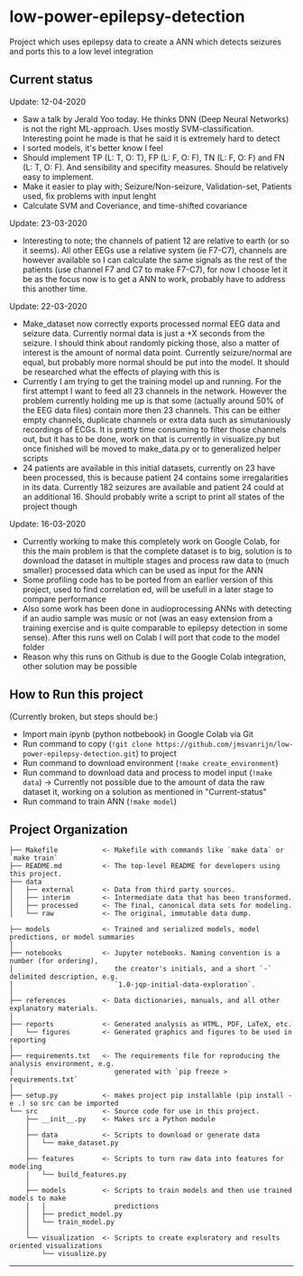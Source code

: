 low-power-epilepsy-detection
==============================

Project which uses epilepsy data to create a ANN which detects seizures and ports this to a low level integration 

## Current status

Update: 12-04-2020
- Saw a talk by Jerald Yoo today. He thinks DNN (Deep Neural Networks) is not the right ML-approach. Uses mostly SVM-classification. Interesting point he made is that he said it is extremely hard to detect 
- I sorted models, it's better know I feel
- Should implement TP (L: T, O: T), FP (L: F, O: F), TN (L: F, O: F) and FN (L: T, O: F). And sensibility and specifity measures. Should be relatively easy to implement.
- Make it easier to play with; Seizure/Non-seizure, Validation-set, Patients used, fix problems with input lenght
- Calculate SVM and Coveriance, and time-shifted covariance   

Update: 23-03-2020
- Interesting to note; the channels of patient 12 are relative to earth (or so it seems). All other EEGs use a relative system (ie F7-C7), channels are however available so I can calculate the same signals as the rest of the patients (use channel F7 and C7 to make F7-C7), for now I choose let it be as the focus now is to get a ANN to work, probably have to address this another time.

Update: 22-03-2020
- Make_dataset now correctly exports processed normal EEG data and seizure data. Currently normal data is just a +X seconds from the seizure. I should think about randomly picking those, also a matter of interest is the amount of normal data point. Currently seizure/normal are equal, but probably more normal should be put into the model. It should be researched what the effects of playing with this is
- Currently I am trying to get the training model up and running. For the first attempt I want to feed all 23 channels in the network. However the problem currently holding me up is that some (actually around 50% of the EEG data files) contain more then 23 channels. This can be either empty channels, duplicate channels or extra data such as simutaniously recordings of ECGs. It is pretty time consuming to filter those channels out, but it has to be done, work on that is currently in visualize.py but once finished will be moved to make_data.py or to generalized helper scripts
- 24 patients are available in this initial datasets, currently on 23 have been processed, this is because patient 24 contains some irregalarities in its data. Currently 182 seizures are available and patient 24 could at an additional 16. Should probably write a script to print all states of the project though     

Update: 16-03-2020
 - Currently working to make this completely work on Google Colab, for this the main problem is that the complete dataset is to big, solution is to download the dataset in multiple stages and process raw data to (much smaller) processed data which can be used as input for the ANN 
 - Some profiling code has to be ported from an earlier version of this project, used to find correlation ed, will be usefull in a later stage to compare performance 
 - Also some work has been done in audioprocessing ANNs with detecting if an audio sample was music or not (was an easy extension from a training exercise and is quite comparable to epilepsy detection in some sense). After this runs well on Colab I will port that code to the model folder
 - Reason why this runs on Github is due to the Google Colab integration, other solution may be possible 

## How to Run this project

 (Currently broken, but steps should be:)
 - Import main ipynb (python notbebook) in Google Colab via Git
 - Run command to copy  (``!git clone https://github.com/jmsvanrijn/low-power-epilepsy-detection.git``) to project
 - Run command to download environment (``!make create_environment``)
 - Run command to download data and process to model input (``!make data``) -> Currently not possible due to the amount of data the raw dataset it, working on a solution as mentioned in "Current-status"
 - Run command to train ANN (``!make model``)

Project Organization
------------

    ├── Makefile           <- Makefile with commands like `make data` or `make train`
    ├── README.md          <- The top-level README for developers using this project.
    ├── data
    │   ├── external       <- Data from third party sources.
    │   ├── interim        <- Intermediate data that has been transformed.
    │   ├── processed      <- The final, canonical data sets for modeling.
    │   └── raw            <- The original, immutable data dump.
    
    ├── models             <- Trained and serialized models, model predictions, or model summaries
    │
    ├── notebooks          <- Jupyter notebooks. Naming convention is a number (for ordering),
    │                         the creator's initials, and a short `-` delimited description, e.g.
    │                         `1.0-jqp-initial-data-exploration`.
    │
    ├── references         <- Data dictionaries, manuals, and all other explanatory materials.
    │
    ├── reports            <- Generated analysis as HTML, PDF, LaTeX, etc.
    │   └── figures        <- Generated graphics and figures to be used in reporting
    │
    ├── requirements.txt   <- The requirements file for reproducing the analysis environment, e.g.
    │                         generated with `pip freeze > requirements.txt`
    │
    ├── setup.py           <- makes project pip installable (pip install -e .) so src can be imported
    └── src                <- Source code for use in this project.
        ├── __init__.py    <- Makes src a Python module
        │
        ├── data           <- Scripts to download or generate data
        │   └── make_dataset.py
        │
        ├── features       <- Scripts to turn raw data into features for modeling
        │   └── build_features.py
        │
        ├── models         <- Scripts to train models and then use trained models to make
        │   │                 predictions
        │   ├── predict_model.py
        │   └── train_model.py
        │
        └── visualization  <- Scripts to create exploratory and results oriented visualizations
            └── visualize.py



--------

